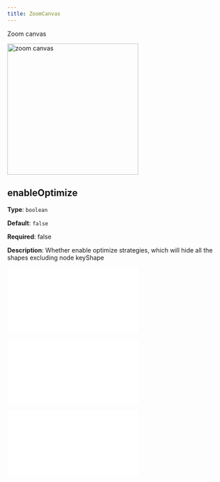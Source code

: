 ```yaml
---
title: ZoomCanvas
---
```


Zoom canvas

<img alt="zoom canvas" src="https://mdn.alipayobjects.com/huamei_qa8qxu/afts/img/A*eawjRowBjpAAAAAAAAAAAAAADmJ7AQ/original" height='300'/>

## enableOptimize

**Type**: `boolean`

**Default**: `false`

**Required**: false

**Description**: Whether enable optimize strategies, which will hide all the shapes excluding node keyShape

<embed src="../../common/BaseZoonCanvasOptions.en.md"></embed>

<embed src="../../common/BehaviorSpeedUpKey.en.md"></embed>


<embed src="../../common/IG6GraphEvent.en.md"></embed>